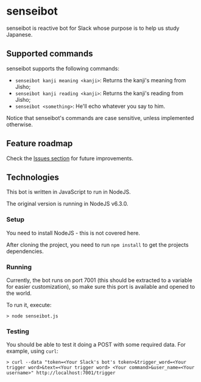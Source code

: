# senseibot

senseibot is reactive bot for Slack whose purpose is to help us study Japanese.

## Supported commands

senseibot supports the following commands:

- `senseibot kanji meaning <kanji>`: Returns the kanji's meaning from Jisho;
- `senseibot kanji reading <kanji>`: Returns the kanji's reading from Jisho;
- `senseibot <something>`: He'll echo whatever you say to him.

Notice that senseibot's commands are case sensitive, unless implemented otherwise.

## Feature roadmap

Check the [Issues section](https://github.com/vruzeda/senseibot/issues) for future improvements.

## Technologies

This bot is written in JavaScript to run in NodeJS.

The original version is running in NodeJS v6.3.0.

### Setup

You need to install NodeJS - this is not covered here.

After cloning the project, you need to run `npm install` to get the projects dependencies.

### Running

Currently, the bot runs on port 7001 (this should be extracted to a variable for easier customization), so make sure this port is available and opened to the world.

To run it, execute:

```
> node senseibot.js
```

### Testing

You should be able to test it doing a POST with some required data. For example, using `curl`:

```
> curl --data "token=<Your Slack's bot's token>&trigger_word=<Your trigger word>&text=<Your trigger word> <Your command>&user_name=<Your username>" http://localhost:7001/trigger
```
